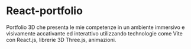 # React-portfolio
Portfolio 3D che presenta le mie competenze in un ambiente immersivo e visivamente accativante ed interattivo utilizzando technologie come Vite con React.js, librerie 3D Three.js, animazioni.
